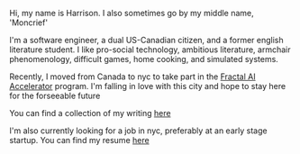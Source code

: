 Hi, my name is Harrison. I also sometimes go by my middle name, 'Moncrief'

I'm a software engineer, a dual US-Canadian citizen, and a former english literature student. I like pro-social technology, ambitious literature, armchair phenomenology, difficult games, home cooking, and simulated systems.

Recently, I moved from Canada to nyc to take part in the [Fractal AI Accelerator](https://fractalbootcamp.com/) program. I'm falling in love with this city and hope to stay here for the forseeable future

You can find a collection of my writing [here](./essays.md)

I'm also currently looking for a job in nyc, preferably at an early stage startup. You can find my resume [here](/public/HarrisonStuartResume.pdf)